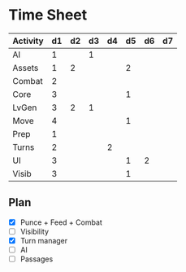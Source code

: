 # Time Sheet

| Activity | d1 | d2 | d3 | d4 | d5 | d6 | d7 |
|----------|----|----|----|----|----|----|----|
| AI       | 1  |    | 1  |    |    |    |    |
| Assets   | 1  | 2  |    |    | 2  |    |    |
| Combat   | 2  |    |    |    |    |    |    |
| Core     | 3  |    |    |    | 1  |    |    |
| LvGen    | 3  | 2  | 1  |    |    |    |    |
| Move     | 4  |    |    |    | 1  |    |    |
| Prep     | 1  |    |    |    |    |    |    |
| Turns    | 2  |    |    | 2  |    |    |    |
| UI       | 3  |    |    |    | 1  | 2  |    |
| Visib    | 3  |    |    |    | 1  |    |    |

## Plan

- [X] Punce + Feed + Combat
- [ ] Visibility
- [X] Turn manager
- [ ] AI
- [ ] Passages
